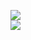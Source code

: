 [![](https://img.shields.io/badge/Made%20With-Github%20Spray-lightgrey.svg?style=for-the-badge&logo=github)](https://github.com/Annihil/github-spray#5074)  
[![](https://i.imgur.com/2DrTn0Z.gif)](https://github.com/Annihil/github-spray)
